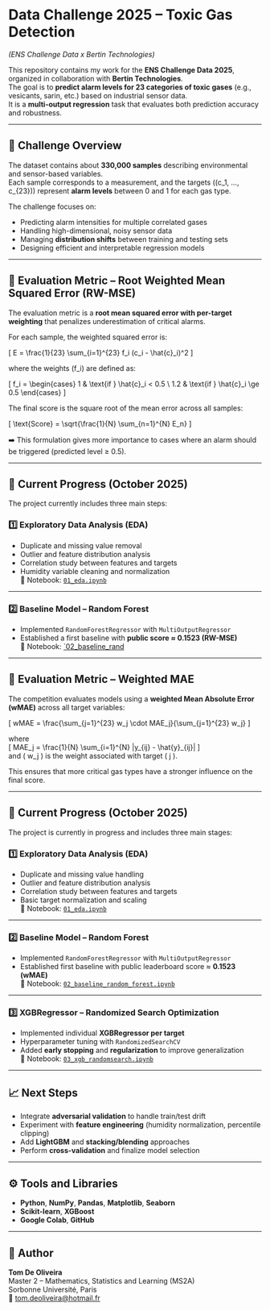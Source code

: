 # Data Challenge 2025 – Toxic Gas Detection  
*(ENS Challenge Data x Bertin Technologies)*

This repository contains my work for the **ENS Challenge Data 2025**, organized in collaboration with **Bertin Technologies**.  
The goal is to **predict alarm levels for 23 categories of toxic gases** (e.g., vesicants, sarin, etc.) based on industrial sensor data.  
It is a **multi-output regression** task that evaluates both prediction accuracy and robustness.

---

## 🧠 Challenge Overview

The dataset contains about **330,000 samples** describing environmental and sensor-based variables.  
Each sample corresponds to a measurement, and the targets \((c_1, ..., c_{23})\) represent **alarm levels** between 0 and 1 for each gas type.  

The challenge focuses on:
- Predicting alarm intensities for multiple correlated gases  
- Handling high-dimensional, noisy sensor data  
- Managing **distribution shifts** between training and testing sets  
- Designing efficient and interpretable regression models  

---

## 📏 Evaluation Metric – Root Weighted Mean Squared Error (RW-MSE)

The evaluation metric is a **root mean squared error with per-target weighting** that penalizes underestimation of critical alarms.

For each sample, the weighted squared error is:

\[
E = \frac{1}{23} \sum_{i=1}^{23} f_i (c_i - \hat{c}_i)^2
\]

where the weights \(f_i\) are defined as:

\[
f_i =
\begin{cases}
1 & \text{if } \hat{c}_i < 0.5 \\
1.2 & \text{if } \hat{c}_i \ge 0.5
\end{cases}
\]

The final score is the square root of the mean error across all samples:

\[
\text{Score} = \sqrt{\frac{1}{N} \sum_{n=1}^{N} E_n}
\]

➡️ This formulation gives more importance to cases where an alarm should be triggered (predicted level ≥ 0.5).

---

## 🚧 Current Progress (October 2025)

The project currently includes three main steps:

### 1️⃣ **Exploratory Data Analysis (EDA)**  
- Duplicate and missing value removal  
- Outlier and feature distribution analysis  
- Correlation study between features and targets  
- Humidity variable cleaning and normalization  
📘 Notebook: [`01_eda.ipynb`](./notebooks/01_eda.ipynb)

---

### 2️⃣ **Baseline Model – Random Forest**  
- Implemented `RandomForestRegressor` with `MultiOutputRegressor`  
- Established a first baseline with **public score ≈ 0.1523 (RW-MSE)**  
📘 Notebook: [`02_baseline_rand]()

---

## 📏 Evaluation Metric – Weighted MAE

The competition evaluates models using a **weighted Mean Absolute Error (wMAE)** across all target variables:

\[
wMAE = \frac{\sum_{j=1}^{23} w_j \cdot MAE_j}{\sum_{j=1}^{23} w_j}
\]

where  
\[
MAE_j = \frac{1}{N} \sum_{i=1}^{N} |y_{ij} - \hat{y}_{ij}|
\]  
and \( w_j \) is the weight associated with target \( j \).

This ensures that more critical gas types have a stronger influence on the final score.

---

## 🚧 Current Progress (October 2025)

The project is currently in progress and includes three main stages:

### 1️⃣ **Exploratory Data Analysis (EDA)**  
- Duplicate and missing value handling  
- Outlier and feature distribution analysis  
- Correlation study between features and targets  
- Basic target normalization and scaling  
📘 Notebook: [`01_eda.ipynb`](./notebooks/01_eda.ipynb)

---

### 2️⃣ **Baseline Model – Random Forest**  
- Implemented `RandomForestRegressor` with `MultiOutputRegressor`  
- Established first baseline with public leaderboard score ≈ **0.1523 (wMAE)**  
📘 Notebook: [`02_baseline_random_forest.ipynb`](./notebooks/02_baseline_random_forest.ipynb)

---

### 3️⃣ **XGBRegressor – Randomized Search Optimization**  
- Implemented individual **XGBRegressor per target**  
- Hyperparameter tuning with `RandomizedSearchCV`  
- Added **early stopping** and **regularization** to improve generalization  
📘 Notebook: [`03_xgb_randomsearch.ipynb`](./notebooks/03_xgb_randomsearch.ipynb)

---

## 📈 Next Steps
- Integrate **adversarial validation** to handle train/test drift  
- Experiment with **feature engineering** (humidity normalization, percentile clipping)  
- Add **LightGBM** and **stacking/blending** approaches  
- Perform **cross-validation** and finalize model selection  

---

## ⚙️ Tools and Libraries
- **Python**, **NumPy**, **Pandas**, **Matplotlib**, **Seaborn**  
- **Scikit-learn**, **XGBoost**  
- **Google Colab**, **GitHub**

---

## 👤 Author

**Tom De Oliveira**  
Master 2 – Mathematics, Statistics and Learning (MS2A)  
Sorbonne Université, Paris  
📧 [tom.deoliveira@hotmail.fr](mailto:tom.deoliveira@hotmail.fr)
